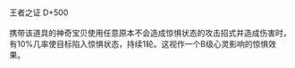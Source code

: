 <title>王者之证</title>
<meta name="GENERATOR" content="WinCHM">
<meta http-equiv="Content-Type" content="text/html; charset=gb2312">
<br>
<br>王者之证 D+500
<br>
<br>携带该道具的神奇宝贝使用任意原本不会造成惊惧状态的攻击招式并造成伤害时，有10%几率使目标陷入惊惧状态，持续1轮。这视作一个B级心灵影响的惊惧效果。